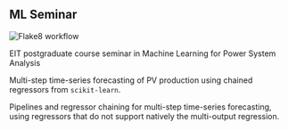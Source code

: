 ## ML Seminar

![Flake8 workflow](https://github.com/sarajcev/Seminar/actions/workflows/python-app.yml/badge.svg)

EIT postgraduate course seminar in Machine Learning for Power System Analysis

Multi-step time-series forecasting of PV production using chained regressors from `scikit-learn`. 

Pipelines and regressor chaining for multi-step time-series forecasting, using regressors that do not 
support natively the multi-output regression. 